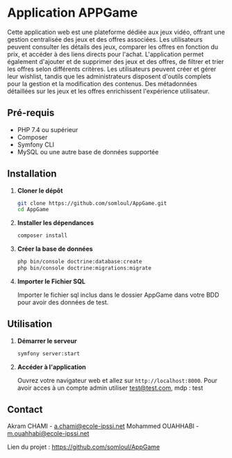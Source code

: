 # Application APPGame


Cette application web est une plateforme dédiée aux jeux vidéo, offrant une gestion centralisée des jeux et des offres associées. 
Les utilisateurs peuvent consulter les détails des jeux, comparer les offres en fonction du prix, et accéder à des liens directs pour l'achat. 
L'application permet également d'ajouter et de supprimer des jeux et des offres, de filtrer et trier les offres selon différents critères.
Les utilisateurs peuvent créer et gérer leur wishlist, tandis que les administrateurs disposent d'outils complets pour la gestion et la modification des contenus. 
Des métadonnées détaillées sur les jeux et les offres enrichissent l'expérience utilisateur.


## Pré-requis

- PHP 7.4 ou supérieur
- Composer
- Symfony CLI
- MySQL ou une autre base de données supportée

## Installation

1. **Cloner le dépôt**

    ```sh
    git clone https://github.com/somloul/AppGame.git
    cd AppGame
    ```

2. **Installer les dépendances**

    ```sh
    composer install
    ```

5. **Créer la base de données**

    ```sh
    php bin/console doctrine:database:create
    php bin/console doctrine:migrations:migrate
    ```

6. **Importer le Fichier SQL**

   Importer le fichier sql inclus dans le dossier AppGame dans votre BDD pour avoir des données de test.

## Utilisation

1. **Démarrer le serveur**

    ```sh
    symfony server:start
    ```

2. **Accéder à l'application**

    Ouvrez votre navigateur web et allez sur `http://localhost:8000`.
    Pour avoir acces à un compte admin utiliser test@test.com, mdp : test

## Contact

Akram CHAMI - a.chami@ecole-ipssi.net
Mohammed OUAHHABI - m.ouahhabi@ecole-ipssi.net

Lien du projet : https://github.com/somloul/AppGame
